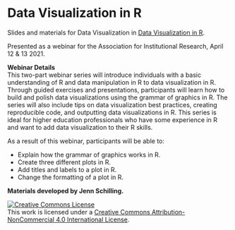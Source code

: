 # Data Visualization in R  

Slides and materials for Data Visualization in [Data Visualization in R](https://www.airweb.org/collaborate-learn/calendar/2021/04/12/event/data-visualization-in-r).  

Presented as a webinar for the Association for Institutional Research, April 12 & 13 2021.  

**Webinar Details**  
This two-part webinar series will introduce individuals with a basic understanding of R and data manipulation in R to data visualization in R. Through guided exercises and presentations, participants will learn how to build and polish data visualizations using the grammar of graphics in R. The series will also include tips on data visualization best practices, creating reproducible code, and outputting data visualizations in R. This series is ideal for higher education professionals who have some experience in R and want to add data visualization to their R skills.  

As a result of this webinar, participants will be able to: 
- Explain how the grammar of graphics works in R. 
- Create three different plots in R. 
- Add titles and labels to a plot in R. 
- Change the formatting of a plot in R. 

**Materials developed by Jenn Schilling.**  

<a rel="license" href="http://creativecommons.org/licenses/by-nc/4.0/">
<img alt="Creative Commons License" style="border-width:0" src="https://i.creativecommons.org/l/by-nc/4.0/88x31.png" /></a>
<br />This work is licensed under a <a rel="license" href="http://creativecommons.org/licenses/by-nc/4.0/">
Creative Commons Attribution-NonCommercial 4.0 International License</a>.

